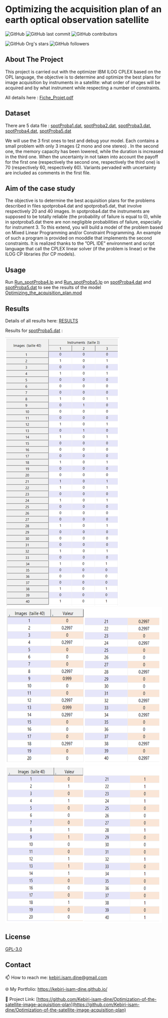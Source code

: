 # Optimizing the acquisition plan of an earth optical observation satellite




![GitHub](https://img.shields.io/github/license/kebiri-isam-dine/Optimization-of-the-satellite-image-acquisition-plan?color=g&style=for-the-badge)
![GitHub last commit](https://img.shields.io/github/last-commit/kebiri-isam-dine/Optimization-of-the-satellite-image-acquisition-plan?color=red&style=for-the-badge)
![GitHub contributors](https://img.shields.io/github/contributors/kebiri-isam-dine/Optimization-of-the-satellite-image-acquisition-plan?color=yellow&style=for-the-badge)


![GitHub Org's stars](https://img.shields.io/github/stars/kebiri-isam-dine?style=social)
![GitHub followers](https://img.shields.io/github/followers/kebiri-isam-dine?style=social)




## About The Project
This project is carried out with the optimizer IBM ILOG CPLEX based on the OPL language, the objective is to determine and optimize the best plans for image acquisition by instruments in a satellite: what order of images will be acquired and by what instrument while respecting a number of constraints.

All details here : [Fiche_Projet.pdf](Fiche_Projet.pdf)


## Dataset
There are 5 data file : [spotProba1.dat](fichiers%20de%20données/spotProba1.dat), [spotProba2.dat](fichiers%20de%20données/spotProba2.dat), [spotProba3.dat](fichiers%20de%20données/spotProba3.dat), [spotProba4.dat](fichiers%20de%20données/spotProba4.dat), [spotProba5.dat](fichiers%20de%20données/spotProba5.dat)

We will use the 3 first ones to test and debug your model. Each contains a small problem with only 3 images (2 mono and one stereo) . In the second one, the memory capacity has been lowered, while the duration is increased in the third one. When the uncertainty in not taken into account the payoff for the first one (respectively the second one, respectively the third one) is 70 (respectively 60, respectively 60). Variants pervaded with uncertainty are included as comments in the first file.


## Aim of the case study
The objective is to determine the best acquisition plans for the problems described in files spotproba4.dat and spotproba5.dat, that involve respectively 20 and 40 images. In spotproba4.dat the instruments are supposed to be totally reliable (the probability of failure is equal to 0), while in spotproba5.dat there are non negligible probabilities of failure, especially for instrument 3.
To this extend, you will build a model of the problem based on Mixed Linear Programming and/or Constraint Programming. An example of such a program is provided on mooddle that implements the second constraints. It is realized thanks to the ”OPL IDE” environment and script language that call the CPLEX linear solver (if the problem is linear) or the ILOG CP libraries (for CP models).


## Usage
Run [Run_spotProba4.lp](Run_spotProba4.lp) and [Run_spotProba5.lp](Run_spotProba5.lp) on [spotProba4.dat](fichiers%20de%20données/spotProba4.dat) and [spotProba5.dat](fichiers%20de%20données/spotProba5.dat) to see the results of the model [Optimizing_the_acquisition_plan.mod](Optimizing_the_acquisition_plan.mod)

## Results
Details of all results here: [RESULTS](Rapport.pdf) 

Results for [spotProba5.dat](fichiers%20de%20données/spotProba5.dat) :

<img src="Results\03.png" >

<img src="Results\02.png" width="500" height="500">

<img src="Results\01.png" width="500" height="500">



## License

[GPL-3.0](https://choosealicense.com/licenses/gpl-3.0/)


## Contact

📫 How to reach me: kebiri.isam.dine@gmail.com

🌐 My Portfolio: <https://kebiri-isam-dine.github.io/>

🔗 Project Link: [https://github.com/Kebiri-isam-dine/Optimization-of-the-satellite-image-acquisition-plan](https://github.com/Kebiri-isam-dine/Optimization-of-the-satellite-image-acquisition-plan)



